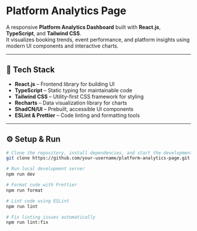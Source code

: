 # Platform Analytics Page

A responsive **Platform Analytics Dashboard** built with **React.js**, **TypeScript**, and **Tailwind CSS**.  
It visualizes booking trends, event performance, and platform insights using modern UI components and interactive charts.

---

## 🧩 Tech Stack

- **React.js** – Frontend library for building UI  
- **TypeScript** – Static typing for maintainable code  
- **Tailwind CSS** – Utility-first CSS framework for styling  
- **Recharts** – Data visualization library for charts  
- **ShadCN/UI** – Prebuilt, accessible UI components  
- **ESLint & Prettier** – Code linting and formatting tools

---

## ⚙️ Setup & Run

```bash
# Clone the repository, install dependencies, and start the development server
git clone https://github.com/your-username/platform-analytics-page.git && cd platform-analytics-page && npm install && npm run dev

# Run local development server
npm run dev

# Format code with Prettier
npm run format

# Lint code using ESLint
npm run lint

# Fix linting issues automatically
npm run lint:fix
